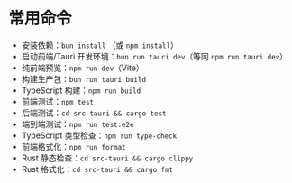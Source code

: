 # 常用命令
- 安装依赖：`bun install` （或 `npm install`）
- 启动前端/Tauri 开发环境：`bun run tauri dev`（等同 `npm run tauri dev`）
- 纯前端预览：`npm run dev`（Vite）
- 构建生产包：`bun run tauri build`
- TypeScript 构建：`npm run build`
- 前端测试：`npm test`
- 后端测试：`cd src-tauri && cargo test`
- 端到端测试：`npm run test:e2e`
- TypeScript 类型检查：`npm run type-check`
- 前端格式化：`npm run format`
- Rust 静态检查：`cd src-tauri && cargo clippy`
- Rust 格式化：`cd src-tauri && cargo fmt`
